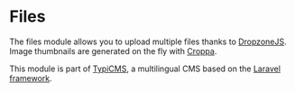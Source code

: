 # Files

The files module allows you to upload multiple files thanks to [DropzoneJS](http://www.dropzonejs.com).
Image thumbnails are generated on the fly with [Croppa](https://github.com/BKWLD/croppa).

This module is part of [TypiCMS](https://github.com/TypiCMS/Base), a multilingual CMS based on the [Laravel framework](https://github.com/laravel/framework).
